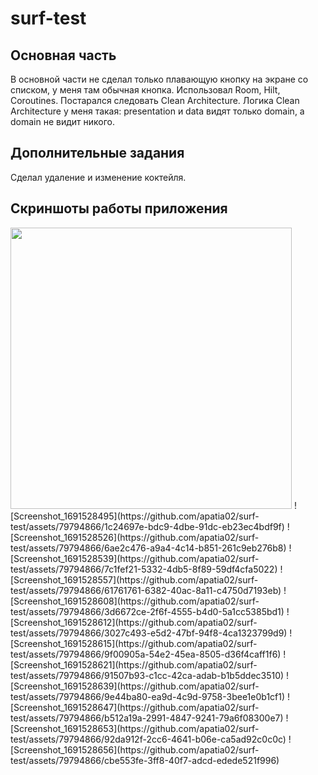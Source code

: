 
# surf-test

## Основная часть

В основной части не сделал только плавающую кнопку на экране со списком, у меня там обычная кнопка.  Использовал Room, Hilt, Coroutines. Постарался следовать Clean Architecture.  Логика Clean Architecture у меня такая: presentation и data видят только domain, а domain не видит никого.

## Дополнительные задания 

Сделал удаление и изменение коктейля.

## Скриншоты работы приложения 
<img src="![Screenshot_1691528482](https://github.com/apatia02/surf-test/assets/79794866/d2938131-c867-4f3e-a9e9-c6f5a77fec4c)" width=450/>
![Screenshot_1691528495](https://github.com/apatia02/surf-test/assets/79794866/1c24697e-bdc9-4dbe-91dc-eb23ec4bdf9f)
![Screenshot_1691528526](https://github.com/apatia02/surf-test/assets/79794866/6ae2c476-a9a4-4c14-b851-261c9eb276b8)
![Screenshot_1691528539](https://github.com/apatia02/surf-test/assets/79794866/7c1fef21-5332-4db5-8f89-59df4cfa5022)
![Screenshot_1691528557](https://github.com/apatia02/surf-test/assets/79794866/61761761-6382-40ac-8a11-c4750d7193eb)
![Screenshot_1691528608](https://github.com/apatia02/surf-test/assets/79794866/3d6672ce-2f6f-4555-b4d0-5a1cc5385bd1)
![Screenshot_1691528612](https://github.com/apatia02/surf-test/assets/79794866/3027c493-e5d2-47bf-94f8-4ca1323799d9)
![Screenshot_1691528615](https://github.com/apatia02/surf-test/assets/79794866/9f00905a-54e2-45ea-8505-d36f4caff1f6)
![Screenshot_1691528621](https://github.com/apatia02/surf-test/assets/79794866/91507b93-c1cc-42ca-adab-b1b5ddec3510)
![Screenshot_1691528639](https://github.com/apatia02/surf-test/assets/79794866/9e44ba80-ea9d-4c9d-9758-3bee1e0b1cf1)
![Screenshot_1691528647](https://github.com/apatia02/surf-test/assets/79794866/b512a19a-2991-4847-9241-79a6f08300e7)
![Screenshot_1691528653](https://github.com/apatia02/surf-test/assets/79794866/92da912f-2cc6-4641-b06e-ca5ad92c0c0c)
![Screenshot_1691528656](https://github.com/apatia02/surf-test/assets/79794866/cbe553fe-3ff8-40f7-adcd-edede521f996)












